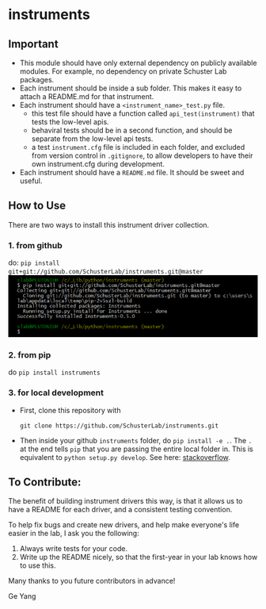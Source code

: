 # instruments

## Important

- This module should have only external dependency on publicly available modules. For example, no dependency on private Schuster Lab packages.
- Each instrument should be inside a sub folder. This makes it easy to attach a README.md for that instrument.
- Each instrument should have a `<instrument_name>_test.py` file.
   - this test file should have a function called `api_test(instrument)` that tests the low-level apis.
   - behaviral tests should be in a second function, and should be separate from the low-level api tests.
   - a test `instrument.cfg` file is included in each folder, and excluded from version control in `.gitignore`, to allow developers to have their own instrument.cfg during development.
- Each instrument should have a `README.md` file. It should be sweet and useful.

## How to Use

There are two ways to install this instrument driver collection.

### 1. from github

do: `pip install git+git://github.com/SchusterLab/instruments.git@master`
![pip install from git](pip_install_from_git.png)

### 2. from pip

do `pip install instruments`

### 3. for local development

- First, clone this repository with
   ```shell
   git clone https://github.com/SchusterLab/instruments.git
   ```

- Then inside your github `instruments` folder, do `pip install -e .`. The `.` at the end tells `pip` that you are passing the entire local folder in. This is equivalent to `python setup.py develop`. See here: [stackoverflow](http://stackoverflow.com/questions/2087148/can-i-use-pip-instead-of-easy-install-for-python-setup-py-install-dependen).

## To Contribute:

The benefit of building instrument drivers this way, is that it allows us to have a README for each driver, and a consistent testing convention.

To help fix bugs and create new drivers, and help make everyone's life easier in the lab, I ask you the following:

1. Always write tests for your code.
2. Write up the README nicely, so that the first-year in your lab knows how to use this.

Many thanks to you future contributors in advance!

Ge Yang